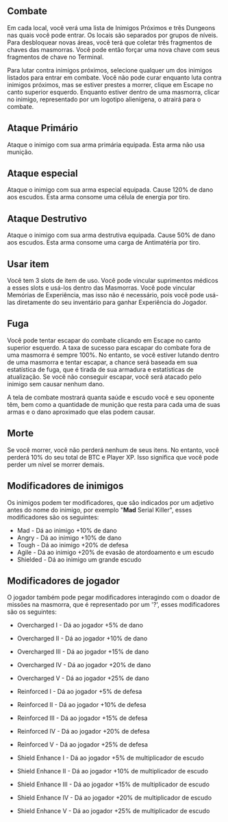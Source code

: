 ## Combate

Em cada local, você verá uma lista de Inimigos Próximos e três Dungeons nas quais você pode entrar. Os locais são separados por grupos de níveis. Para desbloquear novas áreas, você terá que coletar três fragmentos de chaves das masmorras. Você pode então forçar uma nova chave com seus fragmentos de chave no Terminal.
  
Para lutar contra inimigos próximos, selecione qualquer um dos inimigos listados para entrar em combate. Você não pode curar enquanto luta contra inimigos próximos, mas se estiver prestes a morrer, clique em Escape no canto superior esquerdo. Enquanto estiver dentro de uma masmorra, clicar no inimigo, representado por um logotipo alienígena, o atrairá para o combate.

## Ataque Primário
Ataque o inimigo com sua arma primária equipada. Esta arma não usa munição.

## Ataque especial
Ataque o inimigo com sua arma especial equipada. Cause 120% de dano aos escudos. Esta arma consome uma célula de energia por tiro.

## Ataque Destrutivo
Ataque o inimigo com sua arma destrutiva equipada. Cause 50% de dano aos escudos. Esta arma consome uma carga de Antimatéria por tiro.

## Usar item
Você tem 3 slots de item de uso. Você pode vincular suprimentos médicos a esses slots e usá-los dentro das Masmorras. Você pode vincular Memórias de Experiência, mas isso não é necessário, pois você pode usá-las diretamente do seu inventário para ganhar Experiência do Jogador.

## Fuga
Você pode tentar escapar do combate clicando em Escape no canto superior esquerdo. A taxa de sucesso para escapar do combate fora de uma masmorra é sempre 100%. No entanto, se você estiver lutando dentro de uma masmorra e tentar escapar, a chance será baseada em sua estatística de fuga, que é tirada de sua armadura e estatísticas de atualização. Se você não conseguir escapar, você será atacado pelo inimigo sem causar nenhum dano.
  
A tela de combate mostrará quanta saúde e escudo você e seu oponente têm, bem como a quantidade de munição que resta para cada uma de suas armas e o dano aproximado que elas podem causar.

## Morte

Se você morrer, você não perderá nenhum de seus itens. No entanto, você perderá 10% do seu total de BTC e Player XP. Isso significa que você pode perder um nível se morrer demais.
  
## Modificadores de inimigos
  
Os inimigos podem ter modificadores, que são indicados por um adjetivo antes do nome do inimigo, por exemplo "**Mad** Serial Killer", esses modificadores são os seguintes:

- Mad - Dá ao inimigo +10% de dano
- Angry - Dá ao inimigo +10% de dano
- Tough - Dá ao inimigo +20% de defesa
- Agile - Dá ao inimigo +20% de evasão de atordoamento e um escudo
- Shielded - Dá ao inimigo um grande escudo
  
## Modificadores de jogador
  
O jogador também pode pegar modificadores interagindo com o doador de missões na masmorra, que é representado por um '?', esses modificadores são os seguintes:
  
- Overcharged I - Dá ao jogador +5% de dano
- Overcharged II - Dá ao jogador +10% de dano
- Overcharged III - Dá ao jogador +15% de dano
- Overcharged IV - Dá ao jogador +20% de dano
- Overcharged V - Dá ao jogador +25% de dano
  
  
- Reinforced I - Dá ao jogador +5% de defesa
- Reinforced II - Dá ao jogador +10% de defesa
- Reinforced III - Dá ao jogador +15% de defesa
- Reinforced IV - Dá ao jogador +20% de defesa
- Reinforced V - Dá ao jogador +25% de defesa
  
- Shield Enhance I - Dá ao jogador +5% de multiplicador de escudo
- Shield Enhance II - Dá ao jogador +10% de multiplicador de escudo
- Shield Enhance III - Dá ao jogador +15% de multiplicador de escudo
- Shield Enhance IV - Dá ao jogador +20% de multiplicador de escudo
- Shield Enhance V - Dá ao jogador +25% de multiplicador de escudo
